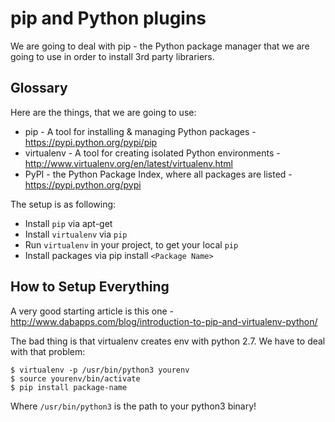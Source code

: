 # pip and Python plugins

We are going to deal with pip - the Python package manager that we are going to use in order to install 3rd party librariers.

## Glossary

Here are the things, that we are going to use:

* pip - A tool for installing & managing Python packages -  https://pypi.python.org/pypi/pip
* virtualenv - A tool for creating isolated Python environments - http://www.virtualenv.org/en/latest/virtualenv.html
* PyPI - the Python Package Index, where all packages are listed - https://pypi.python.org/pypi

The setup is as following:

* Install ```pip``` via apt-get
* Install ```virtualenv``` via ```pip```
* Run ```virtualenv``` in  your project, to get your local ```pip```
* Install packages via pip install ```<Package Name>```

## How to Setup Everything

A very good starting article is this one - http://www.dabapps.com/blog/introduction-to-pip-and-virtualenv-python/

The bad thing is that virtualenv creates env with python 2.7. We have to deal with that problem:

```
$ virtualenv -p /usr/bin/python3 yourenv
$ source yourenv/bin/activate
$ pip install package-name
```

Where ```/usr/bin/python3``` is the path to your python3 binary!

